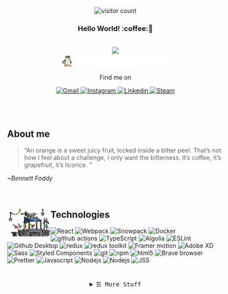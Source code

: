 <div align="center">
   <img alt="visitor count" src="https://visitor-badge.glitch.me/badge?page_id=reikrom.reikrom&style=flat-square&color=0088cc" />
  <h3>Hello World! :coffee:👋 </h3>
  <br>
  <img src="https://readme-typing-svg.herokuapp.com?font=Fira+Coda&vCenter=true&width=500&lines=Front-end+developer;UX+Designer;Jack+of+all+trades+master+of+none...;...but+often+better+than+a+master+of+one+++;Always+learning+new+things&center=true&width=500&height=45">
   <br>
<!--Long walk -->
<img align="center" alt="woods" width="50%" src="https://raw.githubusercontent.com/reikrom/reikrom/main/long%20walk.gif"> 
</div>
<!-- Social Links -->
<div align="center"> 
  <p>Find me on</p>
  <!-- Gmail -->
  <a href="mailto:mr.mygo@gmail.com" target="_blank"><img alt="Gmail"
          src="https://img.shields.io/badge/-Gmail-EA4335?style=flat-square&logo=Gmail&logoColor=white">
  </a>
  <!-- Instagram -->
  <a href="https://www.instagram.com/reikrom/" target="_blank"><img alt="Instagram"
          src="https://img.shields.io/badge/-Instagram-E4405F?style=flat-square&logo=Instagram&logoColor=white">
  </a>
  <!-- Linkedin -->
  <a href="https://www.linkedin.com/in/rei-kromulis/" target="_blank"><img alt="Linkedin"
          src="https://img.shields.io/badge/-Linkedin-0A66C2?style=flat-square&logo=Linkedin&logoColor=white">
  </a>
    <a href="https://steamcommunity.com/id/scrng/" target="_blank"><img alt="Steam"
          src="https://img.shields.io/badge/-Steam-1b2838?style=flat-square&logo=Steam&logoColor=white">
  </a>
</div>
<br>
<br>
<br>

## About me

  >“An orange is a sweet juicy fruit, locked inside a bitter peel. That’s not how I feel about a challenge, I only want the bitterness. It’s coffee, it’s grapefruit, it’s licorice. ”

*~Bennett Foddy*
<br>
<br>
<br>
<!-- Technology -->
## <img align="left" alt="woods" width="20%" src="https://raw.githubusercontent.com/reikrom/reikrom/main/technologies.gif">  Technologies
<p> 
 <img alt="React" src="https://img.shields.io/badge/-React-45b8d8?style=flat-square&logo=react&logoColor=white" />
  <img alt="Webpack" src="https://img.shields.io/badge/-Webpack-8DD6F9?style=flat-square&logo=webpack&logoColor=white" /> 
  <img alt="Snowpack" src="https://img.shields.io/badge/-Snowpack-2E5E82?style=flat-square&logo=snowpack&logoColor=white" /> 
  <img alt="Docker" src="https://img.shields.io/badge/-Docker-46a2f1?style=flat-square&logo=docker&logoColor=white" />
  <img alt="github actions" src="https://img.shields.io/badge/-Github_Actions-2088FF?style=flat-square&logo=github-actions&logoColor=white" />
  <img alt="TypeScript" src="https://img.shields.io/badge/-TypeScript-007ACC?style=flat-square&logo=typescript&logoColor=white" />
  <img alt="Algolia" src="https://img.shields.io/badge/-Algolia-605CEC?style=flat-square&logo=algolia&logoColor=white" />
  <img alt="ESLint" src="https://img.shields.io/badge/-ESLint-4b32c3?style=flat-square&logo=eslint&logoColor=white" />
  <img alt="Github Desktop" src="https://img.shields.io/badge/-Github Desktop-6532B4?style=flat-square&logo=github&logoColor=white" />
  <img alt="redux" src="https://img.shields.io/badge/-Redux-764ABC?style=flat-square&logo=redux&logoColor=white" />
  <img alt="redux toolkit" src="https://img.shields.io/badge/-Redux Toolkit-875bcd?style=flat-square&logo=redux&logoColor=white" />
  <img alt="Framer motion" src="https://img.shields.io/badge/-Framer Motion-F107A3?style=flat-square&logo=framer&logoColor=white" />
  <img alt="Adobe XD" src="https://img.shields.io/badge/-Adobe XD-F75EEE?style=flat-square&logo=adobe-xd&logoColor=white" />
  <img alt="Sass" src="https://img.shields.io/badge/-Sass-CC6699?style=flat-square&logo=sass&logoColor=white" />
  <img alt="Styled Components" src="https://img.shields.io/badge/-Styled_Components-db7092?style=flat-square&logo=styled-components&logoColor=white" />
  <img alt="git" src="https://img.shields.io/badge/-Git-F05032?style=flat-square&logo=git&logoColor=white" />
  <img alt="npm" src="https://img.shields.io/badge/-NPM-CB3837?style=flat-square&logo=npm&logoColor=white" />
  <img alt="html5" src="https://img.shields.io/badge/-HTML5-E34F26?style=flat-square&logo=html5&logoColor=white" />
  <img alt="Brave browser" src="https://img.shields.io/badge/-Brave_Browser-FB542B?style=flat-square&logo=brave&logoColor=white" />
  <img alt="Prettier" src="https://img.shields.io/badge/-Prettier-F7B93E?style=flat-square&logo=prettier&logoColor=white" />
  <img alt="Javascript" src="https://img.shields.io/badge/-Javascript-fce300?style=flat-square&logo=javascript&logoColor=black" />
  <img alt="Nodejs" src="https://img.shields.io/badge/-Nodejs-43853d?style=flat-square&logo=Node-js&logoColor=white" />
  <img alt="Nodejs" src="https://img.shields.io/badge/-nvm-408637?style=flat-square&logo=nvm&logoColor=white" />
  <img alt="JSS" src="https://img.shields.io/badge/-JSS-24292e?style=flat-square&logo=JSS&logoColor=white" />
  
  </p> 
  
  #
  

<details align="center">
  <summary> <samp>&#9776; More Stuff</samp></summary>
  <br>
    <div align="center">
       <h3> Stats </h3>
      <br>
       <img alt="Commits" src="https://github-profile-trophy.vercel.app/?username=reikrom&title=Commit&theme=onedark&column=1" />
        <br>
        <br>
        <img alt="Rei Krom's GitHub Stats"
                src="https://github-readme-stats.vercel.app/api?username=reikrom&show_icons=true&theme=radical" />
        <br>
      <h3> <img alt="dancing penguin" src="https://raw.githubusercontent.com/reikrom/reikrom/main/facing-right.gif" width="50" /> 🎶 Music 🎶 <img alt="dancing penguin" src="https://raw.githubusercontent.com/reikrom/reikrom/main/facing-left.gif" width="50" /> </h3>
      <br>
        <img alt="recent Spotify" src="https://spotify-recently-played-readme.vercel.app/api?user=1182896069" />
      <br>
        </div>
</details>

#

  
  
